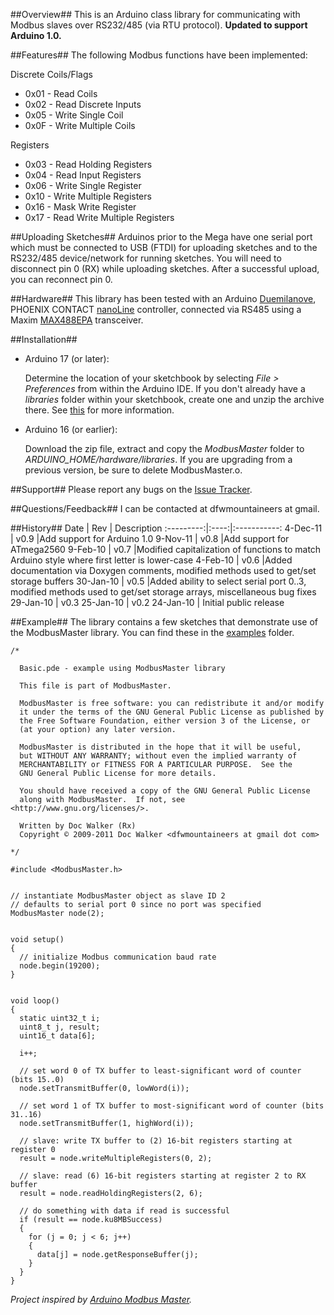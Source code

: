 ##Overview##
This is an Arduino class library for communicating with Modbus slaves over RS232/485 (via RTU protocol). **Updated to support Arduino 1.0.**

##Features##
The following Modbus functions have been implemented:

Discrete Coils/Flags

  * 0x01 - Read Coils
  * 0x02 - Read Discrete Inputs
  * 0x05 - Write Single Coil
  * 0x0F - Write Multiple Coils

Registers

  * 0x03 - Read Holding Registers
  * 0x04 - Read Input Registers
  * 0x06 - Write Single Register
  * 0x10 - Write Multiple Registers
  * 0x16 - Mask Write Register
  * 0x17 - Read Write Multiple Registers

##Uploading Sketches##
Arduinos prior to the Mega have one serial port which must be connected to USB (FTDI) for uploading sketches and to the RS232/485 device/network for running sketches. You will need to disconnect pin 0 (RX) while uploading sketches. After a successful upload, you can reconnect pin 0.

##Hardware##
This library has been tested with an Arduino [Duemilanove](http://www.arduino.cc/en/Main/ArduinoBoardDuemilanove), PHOENIX CONTACT [nanoLine](http://www.phoenixcontact.com/automation/34197.htm) controller, connected via RS485 using a Maxim [MAX488EPA](http://www.maxim-ic.com/quick_view2.cfm/qv_pk/1111) transceiver.

##Installation##
* Arduino 17 (or later):

  Determine the location of your sketchbook by selecting _File > Preferences_ from within the Arduino IDE. If you don't already have a _libraries_ folder within your sketchbook, create one and unzip the archive there. See [this](http://arduino.cc/blog/?p=313) for more information.

* Arduino 16 (or earlier):

  Download the zip file, extract and copy the _ModbusMaster_ folder to _ARDUINO\_HOME/hardware/libraries_. If you are upgrading from a previous version, be sure to delete ModbusMaster.o.

##Support##
Please report any bugs on the [Issue Tracker](/2-718/ModbusMaster/issues).

##Questions/Feedback##
I can be contacted at dfwmountaineers at gmail.

##History##
Date       | Rev  | Description
:---------:|:----:|:-----------:
4-Dec-11   | v0.9 |Add support for Arduino 1.0
9-Nov-11   | v0.8 |Add support for ATmega2560
9-Feb-10   | v0.7 |Modified capitalization of functions to match Arduino style where first letter is lower-case
4-Feb-10   | v0.6 |Added documentation via Doxygen comments, modified methods used to get/set storage buffers
30-Jan-10  | v0.5 |Added ability to select serial port 0..3, modified methods used to get/set storage arrays, miscellaneous bug fixes
29-Jan-10  | v0.3
25-Jan-10  | v0.2
24-Jan-10  | Initial public release

##Example##
The library contains a few sketches that demonstrate use of the ModbusMaster library. You can find these in the [examples](/2-718/ModbusMaster/tree/master/examples/) folder.

    /*

      Basic.pde - example using ModbusMaster library
      
      This file is part of ModbusMaster.
      
      ModbusMaster is free software: you can redistribute it and/or modify
      it under the terms of the GNU General Public License as published by
      the Free Software Foundation, either version 3 of the License, or
      (at your option) any later version.
      
      ModbusMaster is distributed in the hope that it will be useful,
      but WITHOUT ANY WARRANTY; without even the implied warranty of
      MERCHANTABILITY or FITNESS FOR A PARTICULAR PURPOSE.  See the
      GNU General Public License for more details.
      
      You should have received a copy of the GNU General Public License
      along with ModbusMaster.  If not, see <http://www.gnu.org/licenses/>.
      
      Written by Doc Walker (Rx)
      Copyright © 2009-2011 Doc Walker <dfwmountaineers at gmail dot com>
      
    */

    #include <ModbusMaster.h>


    // instantiate ModbusMaster object as slave ID 2
    // defaults to serial port 0 since no port was specified
    ModbusMaster node(2);


    void setup()
    {
      // initialize Modbus communication baud rate
      node.begin(19200);
    }


    void loop()
    {
      static uint32_t i;
      uint8_t j, result;
      uint16_t data[6];
      
      i++;
      
      // set word 0 of TX buffer to least-significant word of counter (bits 15..0)
      node.setTransmitBuffer(0, lowWord(i));
      
      // set word 1 of TX buffer to most-significant word of counter (bits 31..16)
      node.setTransmitBuffer(1, highWord(i));
      
      // slave: write TX buffer to (2) 16-bit registers starting at register 0
      result = node.writeMultipleRegisters(0, 2);
      
      // slave: read (6) 16-bit registers starting at register 2 to RX buffer
      result = node.readHoldingRegisters(2, 6);
      
      // do something with data if read is successful
      if (result == node.ku8MBSuccess)
      {
        for (j = 0; j < 6; j++)
        {
          data[j] = node.getResponseBuffer(j);
        }
      }
    }

_Project inspired by [Arduino Modbus Master](http://sites.google.com/site/jpmzometa/arduino-mbrt/arduino-modbus-master)._
